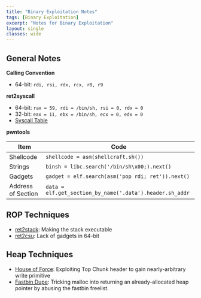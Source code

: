 ```yaml
---
title: "Binary Exploitation Notes"
tags: [Binary Exploitation]
excerpt: "Notes for Binary Exploitation"
layout: single
classes: wide
--- 
```

## General Notes
**Calling Convention**  
* 64-bit: `rdi, rsi, rdx, rcx, r8, r9`
  
**ret2syscall**
* 64-bit: `rax = 59, rdi = /bin/sh, rsi = 0, rdx = 0`
* 32-bit: `eax = 11, ebx = /bin/sh, ecx = 0, edx = 0`
* [Syscall Table](https://chromium.googlesource.com/chromiumos/docs/+/master/constants/syscalls.md)

**pwntools**

| Item               | Code                                                    |
|--------------------|---------------------------------------------------------|
| Shellcode          | `shellcode = asm(shellcraft.sh())`                      |
| Strings            | `binsh = libc.search('/bin/sh\x00;).next()`             |
| Gadgets            | `gadget = elf.search(asm('pop rdi; ret')).next()`       |
| Address of Section | `data = elf.get_section_by_name('.data').header.sh_addr`|

## ROP Techniques
* [ret2stack](/ret2stack/): Making the stack executable
* [ret2csu](https://www.voidsecurity.in/2013/07/some-gadget-sequence-for-x8664-rop.html?m=1): Lack of gadgets in 64-bit 

## Heap Techniques
* [House of Force](/House-of-Force/): Exploiting Top Chunk header to gain nearly-arbitrary write primitive
* [Fastbin Dupe](/Fastbin-Dupe/): Tricking malloc into returning an already-allocated heap pointer by abusing the fastbin freelist.
